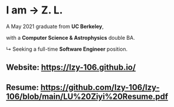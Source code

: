 # I am   →   **Z. L.**

A May 2021 graduate from **UC Berkeley**,

with a **Computer Science & Astrophysics** double BA.

↳ Seeking a full-time **Software Engineer** position.

## Website: <https://lzy-106.github.io/>
## Resume: <https://github.com/lzy-106/lzy-106/blob/main/LU%20Ziyi%20Resume.pdf>
